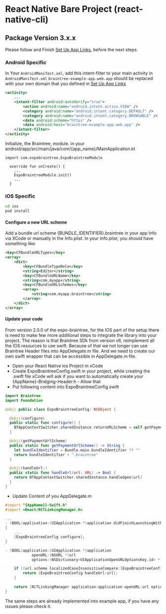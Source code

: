 # React Native Bare Project (react-native-cli)
## Package Version 3.x.x

Please follow and Finish [Set Up App Links](https://github.com/braintree/braintree_android/blob/main/APP_LINK_SETUP.md), before the next steps.

### Android Specific

In Your `AndroidManifest.xml`, add this intent-filter to your main activity in `AndroidManifest.xml`
`braintree-example-app.web.app` should be replaced with your own domain that you defined in [Set Up App Links](https://github.com/braintree/braintree_android/blob/main/APP_LINK_SETUP.md)


```xml
<activity>
    ...
    <intent-filter android:autoVerify="true">
        <action android:name="android.intent.action.VIEW" />
        <category android:name="android.intent.category.DEFAULT" />
        <category android:name="android.intent.category.BROWSABLE" />
        <data android:scheme="https" />
        <data android:host="braintree-example-app.web.app" />
    </intent-filter>
</activity>

```

Initialize, the Braintree, module. in your android/app/src/main/java/com/{app_name}/MainApplication.kt

```
import com.expobraintree.ExpoBraintreeModule

  override fun onCreate() {
    ...
    ExpoBraintreeModule.init()
    ...
  }

```

### iOS Specific
```bash
cd ios
pod install
```
#### Configure a new URL scheme
Add a bundle url scheme {BUNDLE_IDENTIFIER}.braintree in your app Info via XCode or manually in the Info.plist. In your Info.plist, you should have something like: 

```xml 
<key>CFBundleURLTypes</key>
<array>
    <dict>
        <key>CFBundleTypeRole</key>
        <string>Editor</string>
        <key>CFBundleURLName</key>
        <string>com.myapp</string>
        <key>CFBundleURLSchemes</key>
        <array>
            <string>com.myapp.braintree</string>
        </array>
    </dict>
</array>
```
#### Update your code
From version 2.0.0 of the expo-braintree, for the IOS part of the setup there is need to make few more additional steps to integrate the library into your project. The reason is that Braintree SDk from version v6, reimplement all the IOS resources to use swift. Because of that we not longer can use Braintree Header files into AppDelegate.m file. And we need to create our own swift wrapper that can be accessible in AppDelegate.m file.

- Open your React Native ios Project in xCode
- Create ExpoBraintreeConfig.swift in your project, while creating the .swift file xCode will ask if you want to automatically create your {AppName}-Bridging-Header.h - Allow that
- Put following content into ExpoBraintreeConfig.swift

```swift
import Braintree
import Foundation

@objc public class ExpoBraintreeConfig: NSObject {

  @objc(configure)
  public static func configure() {
    BTAppContextSwitcher.sharedInstance.returnURLScheme = self.getPaymentUrlScheme()
  }

  @objc(getPaymentUrlScheme)
  public static func getPaymentUrlScheme() -> String {
    let bundleIdentifier = Bundle.main.bundleIdentifier ?? ""
    return bundleIdentifier + ".braintree"
  }

  @objc(handleUrl:)
  public static func handleUrl(url: URL) -> Bool {
    return BTAppContextSwitcher.sharedInstance.handleOpen(url)
  }
}
```
- Update Content of you AppDelegate.m


```objective-c
#import "{AppName}}-Swift.h"
#import <React/RCTLinkingManager.h>

...
- (BOOL)application:(UIApplication *)application didFinishLaunchingWithOptions:(NSDictionary *)launchOptions
{
    ...
    [ExpoBraintreeConfig configure];
}

- (BOOL)application:(UIApplication *)application
            openURL:(NSURL *)url
            options:(NSDictionary<UIApplicationOpenURLOptionsKey,id> *)options {

    if ([url.scheme localizedCaseInsensitiveCompare:[ExpoBraintreeConfig getPaymentUrlScheme]] == NSOrderedSame) {
        return [ExpoBraintreeConfig handleUrl:url];
    }
    
    return [RCTLinkingManager application:application openURL:url options:options];
}

```
The same steps are already implemented into example app, if you have any issues please check it.
